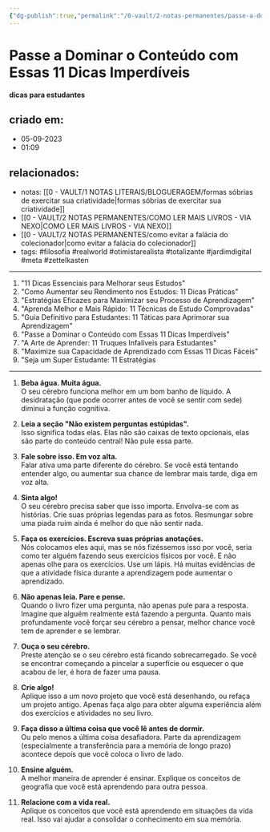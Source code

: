 ```yaml
---
{"dg-publish":true,"permalink":"/0-vault/2-notas-permanentes/passe-a-dominar-o-conteudo-com-essas-11-dicas-imperdiveis/","tags":["permanente","filosofia","realworld","otimistarealista","totalizante","jardimdigital","meta","zettelkasten"],"dgHomeLink":true,"dgShowLocalGraph":true,"dgShowFileTree":true,"dgEnableSearch":true}
---
```


# Passe a Dominar o Conteúdo com Essas 11 Dicas Imperdíveis
**dicas para estudantes**

## criado em: 
- 05-09-2023
- 01:09
## relacionados:
- notas: [[0 - VAULT/1 NOTAS LITERAIS/BLOGUERAGEM/formas sóbrias de exercitar sua criatividade\|formas sóbrias de exercitar sua criatividade]]
- [[0 - VAULT/2 NOTAS PERMANENTES/COMO LER MAIS LIVROS - VIA NEXO\|COMO LER MAIS LIVROS - VIA NEXO]]
- [[0 - VAULT/2 NOTAS PERMANENTES/como evitar a falácia do colecionador\|como evitar a falácia do colecionador]]
- tags: #filosofia #realworld #otimistarealista #totalizante #jardimdigital #meta #zettelkasten
---

1. "11 Dicas Essenciais para Melhorar seus Estudos"
2. "Como Aumentar seu Rendimento nos Estudos: 11 Dicas Práticas"
3. "Estratégias Eficazes para Maximizar seu Processo de Aprendizagem"
4. "Aprenda Melhor e Mais Rápido: 11 Técnicas de Estudo Comprovadas"
5. "Guia Definitivo para Estudantes: 11 Táticas para Aprimorar sua Aprendizagem"
6. "Passe a Dominar o Conteúdo com Essas 11 Dicas Imperdíveis"
7. "A Arte de Aprender: 11 Truques Infalíveis para Estudantes"
8. "Maximize sua Capacidade de Aprendizado com Essas 11 Dicas Fáceis"
9. "Seja um Super Estudante: 11 Estratégias


---
1. **Beba água. Muita água.**  
O seu cérebro funciona melhor em um bom banho de líquido. A desidratação (que pode ocorrer antes de você se sentir com sede) diminui a função cognitiva.  
  
2. **Leia a seção "Não existem perguntas estúpidas".**  
Isso significa todas elas. Elas não são caixas de texto opcionais, elas são parte do conteúdo central! Não pule essa parte.  
  
3. **Fale sobre isso. Em voz alta.**  
Falar ativa uma parte diferente do cérebro. Se você está tentando entender algo, ou aumentar sua chance de lembrar mais tarde, diga em voz alta.  
  
4. **Sinta algo!**  
O seu cérebro precisa saber que isso importa. Envolva-se com as histórias. Crie suas próprias legendas para as fotos. Resmungar sobre uma piada ruim ainda é melhor do que não sentir nada.  
  
5. **Faça os exercícios. Escreva suas próprias anotações.**  
Nós colocamos eles aqui, mas se nós fizéssemos isso por você, seria como ter alguém fazendo seus exercícios físicos por você. E não apenas olhe para os exercícios. Use um lápis. Há muitas evidências de que a atividade física durante a aprendizagem pode aumentar o aprendizado.  
  
6. **Não apenas leia. Pare e pense.**  
Quando o livro fizer uma pergunta, não apenas pule para a resposta. Imagine que alguém realmente está fazendo a pergunta. Quanto mais profundamente você forçar seu cérebro a pensar, melhor chance você tem de aprender e se lembrar.  
  
7. **Ouça o seu cérebro.**  
Preste atenção se o seu cérebro está ficando sobrecarregado. Se você se encontrar começando a pincelar a superfície ou esquecer o que acabou de ler, é hora de fazer uma pausa.  
  
8. **Crie algo!**  
Aplique isso a um novo projeto que você está desenhando, ou refaça um projeto antigo. Apenas faça algo para obter alguma experiência além dos exercícios e atividades no seu livro.  
  
9. **Faça disso a última coisa que você lê antes de dormir.**  
Ou pelo menos a última coisa desafiadora. Parte da aprendizagem (especialmente a transferência para a memória de longo prazo) acontece depois que você coloca o livro de lado.  
  
10. **Ensine alguém.**  
A melhor maneira de aprender é ensinar. Explique os conceitos de geografia que você está aprendendo para outra pessoa.  
  
11. **Relacione com a vida real.**  
Aplique os conceitos que você está aprendendo em situações da vida real. Isso vai ajudar a consolidar o conhecimento em sua memória.
